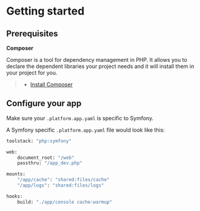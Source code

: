 Getting started
===============

Prerequisites
-------------

**Composer**

Composer is a tool for dependency management in PHP. It allows you to
declare the dependent libraries your project needs and it will install
them in your project for you.

> -   [Install Composer](https://getcomposer.org/download/)

Configure your app
------------------

Make sure your `.platform.app.yaml` is specific to Symfony.

A Symfony specific `.platform.app.yaml` file would look like this:

```bash
toolstack: "php:symfony"

web:
    document_root: "/web"
    passthru: "/app_dev.php"

mounts:
    "/app/cache": "shared:files/cache"
    "/app/logs": "shared:files/logs"

hooks:
    build: "./app/console cache:warmup"
```
